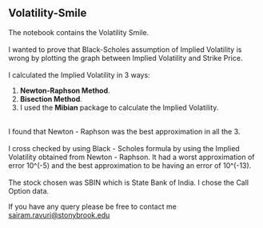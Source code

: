 ## Volatility-Smile
The notebook contains the Volatility Smile. <br />
<br />
I wanted to  prove that Black-Scholes assumption of Implied Volatility is wrong by plotting the graph between Implied Volatility and Strike Price. <br />
<br />
I calculated the Implied Volatility in 3 ways: <br />
1) **Newton-Raphson Method**. <br />
2) **Bisection Method**. <br />
3) I used the **Mibian** package to calculate the Implied Volatility. <br />
<br />
I found that Newton - Raphson was the best approximation in all the 3. <br />
<br />
I cross checked by using Black - Scholes formula by using the Implied Volatility obtained from Newton - Raphson. It had a worst approximation of error 10^(-5) and the best approximation to be having an error of 10^(-13).
<br />
<br />
The stock chosen was SBIN which is State Bank of India. I chose the Call Option data. <br />

If you have any query please be free to contact me sairam.ravuri@stonybrook.edu

